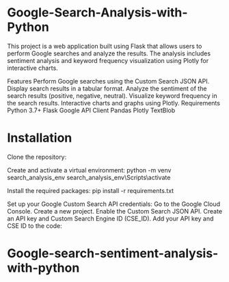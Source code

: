 # Google-Search-Analysis-with-Python

This project is a web application built using Flask that allows users to perform Google searches and analyze the results. The analysis includes sentiment analysis and keyword frequency visualization using Plotly for interactive charts.

Features
Perform Google searches using the Custom Search JSON API.
Display search results in a tabular format.
Analyze the sentiment of the search results (positive, negative, neutral).
Visualize keyword frequency in the search results.
Interactive charts and graphs using Plotly.
Requirements
Python 3.7+
Flask
Google API Client
Pandas
Plotly
TextBlob

# Installation

Clone the repository:


Create and activate a virtual environment:
python -m venv search_analysis_env
search_analysis_env\Scripts\activate 

Install the required packages:
pip install -r requirements.txt

Set up your Google Custom Search API credentials:
Go to the Google Cloud Console.
Create a new project.
Enable the Custom Search JSON API.
Create an API key and Custom Search Engine ID (CSE_ID).
Add your API key and CSE ID to the code:
# Google-search-sentiment-analysis-with-python
